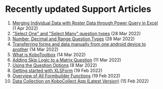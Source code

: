 # Recently updated Support Articles

<!--This page is auto generated using the `scripts/last-updated.py` script, do not update manually-->
1. [Merging Individual Data with Roster Data through Power Query in Excel](merging_dataset_excel_power_query.md) (1 Apr 2022)
1. ["Select One" and "Select Many" question types](select_one_and_select_many.md) (28 Mar 2022)
1. [Number, Decimal and Range Question Types](number_decimal_range.md) (28 Mar 2022)
1. [﻿Transferring forms and data manually from one android device to another](transferring_forms.md) (14 Mar 2022)
1. [What is KoboToolbox](welcome.md) (14 Mar 2022)
1. [﻿Adding Skip Logic to a Matrix Question](adding_skip_to_matrix.md) (11 Mar 2022)
1. [Using the Question Options](question_options.md) (8 Mar 2022)
1. [Getting started with XLSForm](getting_started_xlsform.md) (19 Feb 2022)
1. [Overview of All Formbuilder Functions](formbuilder.md) (19 Feb 2022)
1. [Data Collection on KoboCollect App (Latest Version)](kobocollect_on_android_latest.md) (15 Feb 2022)
